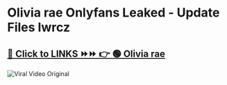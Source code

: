 
 # Olivia rae Onlyfans Leaked - Update Files lwrcz

## <h2><a href="https://clipsfans.com/Olivia_rae&ref=git">🔗 Click to LINKS ⏩⏩ 👉 🟢 Olivia rae </a></h2>

<a href="https://clipsfans.com/Olivia_rae&ref=git" rel="nofollow" data-target="animated-image.originalLink"><img src="https://i.ibb.co.com/xMMVF88/686577567.gif" alt="Viral Video Original" style="max-width: 100%; display: inline-block;" data-target="animated-image.originalImage"></a>

